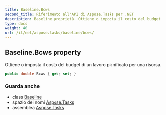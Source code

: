 ```yaml
---
title: Baseline.Bcws
second_title: Riferimento all'API di Aspose.Tasks per .NET
description: Baseline proprietà. Ottiene o imposta il costo del budget di un lavoro pianificato per una risorsa.
type: docs
weight: 40
url: /it/net/aspose.tasks/baseline/bcws/
---
```

## Baseline.Bcws property

Ottiene o imposta il costo del budget di un lavoro pianificato per una risorsa.

```csharp
public double Bcws { get; set; }
```

### Guarda anche

* class [Baseline](../)
* spazio dei nomi [Aspose.Tasks](../../baseline/)
* assemblea [Aspose.Tasks](../../../)


